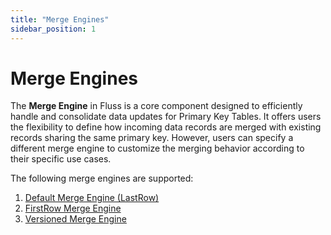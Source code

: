 ```yaml
---
title: "Merge Engines"
sidebar_position: 1
---
```


# Merge Engines

The **Merge Engine** in Fluss is a core component designed to efficiently handle and consolidate data updates for Primary Key Tables.
It offers users the flexibility to define how incoming data records are merged with existing records sharing the same primary key.
However, users can specify a different merge engine to customize the merging behavior according to their specific use cases.

The following merge engines are supported:

1. [Default Merge Engine (LastRow)](table-design/table-types/pk-table/merge-engines/default.md)
2. [FirstRow Merge Engine](table-design/table-types/pk-table/merge-engines/first-row.md)
3. [Versioned Merge Engine](table-design/table-types/pk-table/merge-engines/versioned.md)
